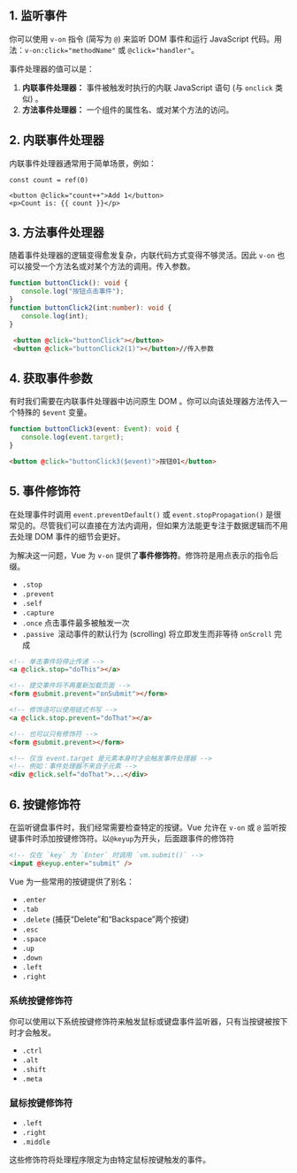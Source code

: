 ## 1. 监听事件

你可以使用 `v-on` 指令 (简写为 `@`) 来监听 DOM 事件和运行 JavaScript 代码。用法：`v-on:click="methodName"` 或 `@click="handler"`。

事件处理器的值可以是：

1. **内联事件处理器：** 事件被触发时执行的内联 JavaScript 语句 (与 `onclick` 类似) 。
2. **方法事件处理器：** 一个组件的属性名、或对某个方法的访问。

## 2. 内联事件处理器

内联事件处理器通常用于简单场景，例如：

```vue
const count = ref(0)

<button @click="count++">Add 1</button>
<p>Count is: {{ count }}</p>
```

## 3. 方法事件处理器

随着事件处理器的逻辑变得愈发复杂，内联代码方式变得不够灵活。因此 `v-on` 也可以接受一个方法名或对某个方法的调用。传入参数。

```ts
function buttonClick(): void {
   console.log("按钮点击事件");
}
function buttonClick2(int:number): void {
   console.log(int);
}
```

```html
 <button @click="buttonClick"></button>
 <button @click="buttonClick2(1)"></button>//传入参数
```

## 4. 获取事件参数

有时我们需要在内联事件处理器中访问原生 DOM 。你可以向该处理器方法传入一个特殊的 `$event` 变量。

```ts
function buttonClick3(event: Event): void {
   console.log(event.target);
}
```

```html
<button @click="buttonClick3($event)">按钮01</button>
```

## 5. 事件修饰符

在处理事件时调用 `event.preventDefault()` 或 `event.stopPropagation()` 是很常见的。尽管我们可以直接在方法内调用，但如果方法能更专注于数据逻辑而不用去处理 DOM 事件的细节会更好。

为解决这一问题，Vue 为 `v-on` 提供了**事件修饰符**。修饰符是用点表示的指令后缀。

- `.stop`
- `.prevent`
- `.self`
- `.capture`
- `.once`  点击事件最多被触发一次
- `.passive `滚动事件的默认行为 (scrolling) 将立即发生而非等待 `onScroll` 完成

```html
<!-- 单击事件将停止传递 -->
<a @click.stop="doThis"></a>

<!-- 提交事件将不再重新加载页面 -->
<form @submit.prevent="onSubmit"></form>

<!-- 修饰语可以使用链式书写 -->
<a @click.stop.prevent="doThat"></a>

<!-- 也可以只有修饰符 -->
<form @submit.prevent></form>

<!-- 仅当 event.target 是元素本身时才会触发事件处理器 -->
<!-- 例如：事件处理器不来自子元素 -->
<div @click.self="doThat">...</div>
```

## 6. 按键修饰符

在监听键盘事件时，我们经常需要检查特定的按键。Vue 允许在 `v-on` 或 `@` 监听按键事件时添加按键修饰符。以`@keyup`为开头，后面跟事件的修饰符

```html
<!-- 仅在 `key` 为 `Enter` 时调用 `vm.submit()` -->
<input @keyup.enter="submit" />
```

Vue 为一些常用的按键提供了别名：

- `.enter`
- `.tab`
- `.delete` (捕获“Delete”和“Backspace”两个按键)
- `.esc`
- `.space`
- `.up`
- `.down`
- `.left`
- `.right`

### 系统按键修饰符

你可以使用以下系统按键修饰符来触发鼠标或键盘事件监听器，只有当按键被按下时才会触发。

- `.ctrl`
- `.alt`
- `.shift`
- `.meta`

### 鼠标按键修饰符

- `.left`
- `.right`
- `.middle`

这些修饰符将处理程序限定为由特定鼠标按键触发的事件。